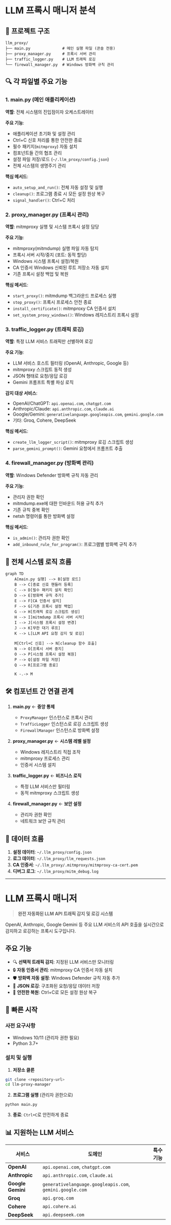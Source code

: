 # LLM 프록시 매니저 분석

## 📁 프로젝트 구조

```
llm_proxy/
├── main.py              # 메인 실행 파일 (콘솔 전용)
├── proxy_manager.py     # 프록시 서버 관리
├── traffic_logger.py    # LLM 트래픽 로깅
└── firewall_manager.py  # Windows 방화벽 규칙 관리
```

## 🔍 각 파일별 주요 기능

### 1. main.py (메인 애플리케이션)
**역할**: 전체 시스템의 진입점이자 오케스트레이터

**주요 기능**:
- 애플리케이션 초기화 및 설정 관리
- Ctrl+C 신호 처리를 통한 안전한 종료
- 필수 패키지(`mitmproxy`) 자동 설치
- 컴포넌트들 간의 협조 관리
- 설정 파일 저장/로드 (`~/.llm_proxy/config.json`)
- 전체 시스템의 생명주기 관리

**핵심 메서드**:
- `auto_setup_and_run()`: 전체 자동 설정 및 실행
- `cleanup()`: 프로그램 종료 시 모든 설정 원상 복구
- `signal_handler()`: Ctrl+C 처리

### 2. proxy_manager.py (프록시 관리)
**역할**: mitmproxy 실행 및 시스템 프록시 설정 담당

**주요 기능**:
- mitmproxy(mitmdump) 실행 파일 자동 탐지
- 프록시 서버 시작/중지 (포트: 동적 할당)
- Windows 시스템 프록시 설정/복원
- CA 인증서 Windows 신뢰된 루트 저장소 자동 설치
- 기존 프록시 설정 백업 및 복원

**핵심 메서드**:
- `start_proxy()`: mitmdump 백그라운드 프로세스 실행
- `stop_proxy()`: 프록시 프로세스 안전 종료
- `install_certificate()`: mitmproxy CA 인증서 설치
- `set_system_proxy_windows()`: Windows 레지스트리 프록시 설정

### 3. traffic_logger.py (트래픽 로깅)
**역할**: 특정 LLM 서비스 트래픽만 선별하여 로깅

**주요 기능**:
- LLM 서비스 호스트 필터링 (OpenAI, Anthropic, Google 등)
- mitmproxy 스크립트 동적 생성
- JSON 형태로 요청/응답 로깅
- Gemini 프롬프트 특별 파싱 로직

**감지 대상 서비스**:
- OpenAI/ChatGPT: `api.openai.com`, `chatgpt.com`
- Anthropic/Claude: `api.anthropic.com`, `claude.ai`
- Google/Gemini: `generativelanguage.googleapis.com`, `gemini.google.com`
- 기타: Groq, Cohere, DeepSeek

**핵심 메서드**:
- `create_llm_logger_script()`: mitmproxy 로깅 스크립트 생성
- `parse_gemini_prompt()`: Gemini 요청에서 프롬프트 추출

### 4. firewall_manager.py (방화벽 관리)
**역할**: Windows Defender 방화벽 규칙 자동 관리

**주요 기능**:
- 관리자 권한 확인
- mitmdump.exe에 대한 인바운드 허용 규칙 추가
- 기존 규칙 중복 확인
- netsh 명령어를 통한 방화벽 설정

**핵심 메서드**:
- `is_admin()`: 관리자 권한 확인
- `add_inbound_rule_for_program()`: 프로그램별 방화벽 규칙 추가

## 🔄 전체 시스템 로직 흐름

```mermaid
graph TD
    A[main.py 실행] --> B[설정 로드]
    B --> C[종료 신호 핸들러 등록]
    C --> D[필수 패키지 설치 확인]
    D --> E[방화벽 규칙 추가]
    E --> F[CA 인증서 설치]
    F --> G[기존 프록시 설정 백업]
    G --> H[트래픽 로깅 스크립트 생성]
    H --> I[mitmdump 프록시 서버 시작]
    I --> J[시스템 프록시 설정 변경]
    J --> K[무한 대기 루프]
    K --> L[LLM API 요청 감지 및 로깅]
    
    M[Ctrl+C 신호] --> N[cleanup 함수 호출]
    N --> O[프록시 서버 중지]
    O --> P[시스템 프록시 설정 복원]
    P --> Q[설정 파일 저장]
    Q --> R[프로그램 종료]
    
    K -.-> M
```

## 🛠️ 컴포넌트 간 연결 관계

1. **main.py** ← **중앙 통제**
   - `ProxyManager` 인스턴스로 프록시 관리
   - `TrafficLogger` 인스턴스로 로깅 스크립트 생성
   - `FirewallManager` 인스턴스로 방화벽 설정

2. **proxy_manager.py** ← **시스템 레벨 설정**
   - Windows 레지스트리 직접 조작
   - mitmproxy 프로세스 관리
   - 인증서 시스템 설치

3. **traffic_logger.py** ← **비즈니스 로직**
   - 특정 LLM 서비스만 필터링
   - 동적 mitmproxy 스크립트 생성

4. **firewall_manager.py** ← **보안 설정**
   - 관리자 권한 확인
   - 네트워크 보안 규칙 관리

## 📝 데이터 흐름

1. **설정 데이터**: `~/.llm_proxy/config.json`
2. **로그 데이터**: `~/.llm_proxy/llm_requests.json`
3. **CA 인증서**: `~/.llm_proxy/.mitmproxy/mitmproxy-ca-cert.pem`
4. **디버그 로그**: `~/.llm_proxy/mitm_debug.log`

---

# LLM 프록시 매니저

> **완전 자동화된 LLM API 트래픽 감지 및 로깅 시스템**

OpenAI, Anthropic, Google Gemini 등 주요 LLM 서비스의 API 호출을 실시간으로 감지하고 로깅하는 프록시 도구입니다.

## 주요 기능

- 🔍 **선택적 트래픽 감지**: 지정된 LLM 서비스만 모니터링
- 🔒 **자동 인증서 관리**: mitmproxy CA 인증서 자동 설치
- 🛡️ **방화벽 자동 설정**: Windows Defender 규칙 자동 추가
- 💾 **JSON 로깅**: 구조화된 요청/응답 데이터 저장
- 🔄 **안전한 복원**: Ctrl+C로 모든 설정 원상 복구

## 🚀 빠른 시작

### 사전 요구사항
- Windows 10/11 (관리자 권한 필요)
- Python 3.7+

### 설치 및 실행

1. **저장소 클론**
```bash
git clone <repository-url>
cd llm-proxy-manager
```

2. **프로그램 실행** (관리자 권한으로)
```bash
python main.py
```

3. **종료**: `Ctrl+C`로 안전하게 종료

## 📊 지원하는 LLM 서비스

| 서비스 | 도메인 | 특수 기능 |
|--------|--------|-----------|
| **OpenAI** | `api.openai.com`, `chatgpt.com` | 
| **Anthropic** | `api.anthropic.com`, `claude.ai` | 
| **Google Gemini** | `generativelanguage.googleapis.com`, `gemini.google.com` | 
| **Groq** | `api.groq.com` | 
| **Cohere** | `api.cohere.ai` | 
| **DeepSeek** | `api.deepseek.com` |







